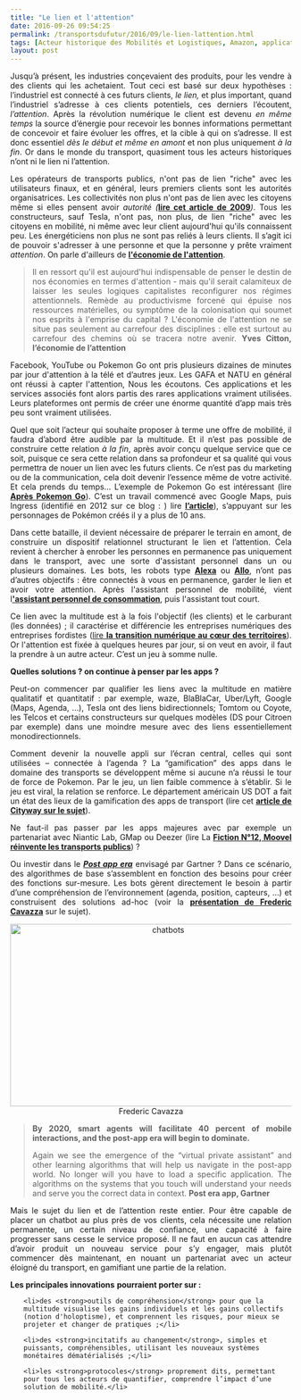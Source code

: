 ```yaml
---
title: "Le lien et l'attention"
date: 2016-09-26 09:54:25
permalink: /transportsdufutur/2016/09/le-lien-lattention.html
tags: [Acteur historique des Mobilités et Logistiques, Amazon, application, assistant de mobilité, Assistant Personnel de Consommation, autorité des transports, citoyen, Comment agir pour changer les pratiques ?, confiance, connectivité, économie de l'attention, économie de l'expérience, innovation, marketing individualisé, Que sait-on de nos mobilités ?, Tesla]
layout: post
---
```


<p style="text-align: justify;">Jusqu’à présent, les industries conçevaient des produits, pour les vendre à des clients qui les achetaient. Tout ceci est basé sur deux hypothèses : l’industriel est connecté à ces futurs clients, <em>le lien,</em> et plus important, quand l’industriel s’adresse à ces clients potentiels, ces derniers l’écoutent, <em>l’attention</em>. Après la révolution numérique le client est devenu <em>en même temps</em> la source d’énergie pour recevoir les bonnes informations permettant de concevoir et faire évoluer les offres, et la cible à qui on s’adresse. Il est donc essentiel <em>dès le début et même en amont</em> et non plus uniquement <em>à la fin</em>. Or dans le monde du transport, quasiment tous les acteurs historiques n’ont ni le lien ni l’attention.</p>

<p style="text-align: justify;">Les opérateurs de transports publics, n'ont pas de lien "riche" avec les utilisateurs finaux, et en général, leurs premiers clients sont les autorités organisatrices. Les collectivités non plus n'ont pas de lien avec les citoyens même si elles pensent avoir <em>autorité (</em><strong><a href="http://transportsdufutur.ademe.fr/2009/11/autorite-des-transports-vers-une-revolution.html?hlst=autorit%C3%A9" target="_blank">lire cet article de 2009</a></strong><em>)</em>. Tous les constructeurs, sauf Tesla, n'ont pas, non plus, de lien "riche" avec les citoyens en mobilité, ni même avec leur client aujourd'hui qu'ils connaissent peu. Les énergéticiens non plus ne sont pas reliés à leurs clients. Il s’agit ici de pouvoir s'adresser à une personne et que la personne y prête vraiment <em>attention</em>. On parle d'ailleurs de <strong><a href="https://lejournal.cnrs.fr/articles/lattention-un-bien-precieux" target="_blank">l'économie de l'attention</a></strong>.</p>

<p style="text-align: justify;"><!--more--></p>



<blockquote>

<p style="text-align: justify;">Il en ressort qu'il est aujourd'hui indispensable de penser le destin de nos économies en termes d'attention - mais qu'il serait calamiteux de laisser les seules logiques capitalistes reconfigurer nos régimes attentionnels. Remède au productivisme forcené qui épuise nos ressources matérielles, ou symptôme de la colonisation qui soumet nos esprits à l'emprise du capital ? L'économie de l'attention ne se situe pas seulement au carrefour des disciplines : elle est surtout au carrefour des chemins où se tracera notre avenir. <strong>Yves Citton, l’économie de l’attention</strong></p>

</blockquote>

<p style="text-align: justify;">Facebook, YouTube ou Pokemon Go ont pris plusieurs dizaines de minutes par jour d'attention à la télé et d’autres jeux. Les GAFA et NATU en général ont réussi à capter l'attention, Nous les écoutons. Ces applications et les services associés font alors partis des rares applications vraiment utilisées. Leurs plateformes ont permis de créer une énorme quantité d’app mais très peu sont vraiment utilisées.</p>

<p style="text-align: justify;">Quel que soit l’acteur qui souhaite proposer à terme une offre de mobilité, il faudra d’abord être audible par la multitude. Et il n’est pas possible de construire cette relation <em>à la fin</em>, après avoir conçu quelque service que ce soit, puisque ce sera cette relation dans sa profondeur et sa qualité qui vous permettra de nouer un lien avec les futurs clients. Ce n’est pas du marketing ou de la communication, cela doit devenir l’essence même de votre activité. Et cela prends du temps… L’exemple de Pokemon Go est intéressant (lire <strong><a href="http://transportsdufutur.ademe.fr/2016/07/apres-pokemon-go.html?hlst=natu" target="_blank">Après Pokemon Go</a></strong>). C’est un travail commencé avec Google Maps, puis Ingress (identifié en 2012 sur ce blog : ) lire <strong><a href="http://transportsdufutur.ademe.fr/2012/11/ibm-dans-son-dernier-executive-report-tranforming-retail-engaging-customers-through-information-influencers-and-interacti.html" target="_blank">l’article</a></strong>), s’appuyant sur les personnages de Pokémon créés il y a plus de 10 ans.</p>

<p style="text-align: justify;">Dans cette bataille, il devient nécessaire de préparer le terrain en amont, de construire un dispositif relationnel structurant le lien et l’attention. Cela revient à chercher à enrober les personnes en permanence pas uniquement dans le transport, avec une sorte d'assistant personnel dans un ou plusieurs domaines. Les bots, les robots type <strong><a href="https://developer.amazon.com/alexa" target="_blank">Alexa</a></strong> ou <strong><a href="https://allo.google.com/" target="_blank">Allo</a></strong>, n’ont pas d’autres objectifs : être connectés à vous en permanence, garder le lien et avoir votre attention. Après l'assistant personnel de mobilité, vient l<a href="http://transportsdufutur.ademe.fr/2011/09/la-transparence-logistique-et-lassistant-personnel-de-consommation-2.html?hlst=assistant+personnel+de+consommation" target="_blank"><strong>'assistant personnel de consommation</strong></a>, puis l'assistant tout court.</p>

<p style="text-align: justify;">Ce lien avec la multitude est à la fois l'objectif (les clients) et le carburant (les données) ; il caractérise et différencie les entreprises numériques des entreprises fordistes (<a href="http://lafabriquedesmobilites.fr/articles/la-fabrique/numerique/" target="_blank">lire <strong>la transition numérique au cœur des territoires</strong></a>). Or l'attention est fixée à quelques heures par jour, si on veut en avoir, il faut la prendre à un autre acteur. C’est un jeu à somme nulle.</p>

<p style="text-align: justify;"><strong>Quelles solutions ? on continue à penser par les apps ?</strong></p>

<p style="text-align: justify;">Peut-on commencer par qualifier les liens avec la multitude en matière qualitatif et quantitatif : par exemple, waze, BlaBlaCar, Uber/Lyft, Google (Maps, Agenda, …), Tesla ont des liens bidirectionnels; Tomtom ou Coyote, les Telcos et certains constructeurs sur quelques modèles (DS pour Citroen par exemple) dans une moindre mesure avec des liens essentiellement monodirectionnels.</p>

<p style="text-align: justify;">Comment devenir la nouvelle appli sur l’écran central, celles qui sont utilisées – connectée à l’agenda ? La “gamification” des apps dans le domaine des transports se développent même si aucune n’a réussi le tour de force de Pokemon. Par le jeu, un lien faible commence à s’établir. Si le jeu est viral, la relation se renforce. Le département américain US DOT a fait un état des lieux de la gamification des apps de transport (lire cet <strong><a href="http://simplifier-la-mobilite.tumblr.com/post/147833408951/les-app-qui-influencent-le-choix-modal" target="_blank">article de Cityway sur le sujet</a></strong>).</p>

<p style="text-align: justify;">Ne faut-il pas passer par les apps majeures avec par exemple un partenariat avec Niantic Lab, GMap ou Deezer (lire La <strong><a href="http://transportsdufutur.ademe.fr/2016/06/reinvente-transports-publics.html?hlst=natu" target="_blank">Fiction N°12, Moovel réinvente les transports publics</a></strong>) ?</p>

<p style="text-align: justify;">Ou investir dans le <strong><em><a href="http://www.itworldcanada.com/article/gartner-top-ten-predictions-for-2016-and-post-app-era/377594" target="_blank">Post app era</a></em></strong> envisagé par Gartner ? Dans ce scénario, des algorithmes de base s’assemblent en fonction des besoins pour créer des fonctions sur-mesure. Les bots gèrent directement le besoin à partir d’une compréhension de l’environnement (agenda, position, capteurs, …) et construisent des solutions ad-hoc (voir la <strong><a href="https://fredcavazza.net/2016/09/21/les-chatbots-ne-sont-quune-etape-intermediaire-vers-les-interfaces-naturelles/" target="_blank">présentation de Frederic Cavazza</a></strong> sur le sujet).</p>

<p style="text-align: center;"><a href="http://transportsdufutur.ademe.fr/wp-content/uploads/sites/6/2016/09/chatbots.jpg" rel="attachment wp-att-4746"><img class="aligncenter wp-image-4746 size-full" src="http://transportsdufutur.ademe.fr/wp-content/uploads/sites/6/2016/09/chatbots.jpg" alt="chatbots" width="550" height="327" /></a>Frederic Cavazza</p>



<blockquote>

<p style="text-align: justify;"><strong>By 2020, smart agents will facilitate 40 percent of mobile interactions, and the post-app era will begin to dominate.</strong></p>

<p style="text-align: justify;">Again we see the emergence of the “virtual private assistant” and other learning algorithms that will help us navigate in the post-app world. No longer will you have to load a specific application. The algorithms on the systems that you touch will understand your needs and serve you the correct data in context. <strong>Post era app, Gartner</strong></p>

</blockquote>

<p style="text-align: justify;">Mais le sujet du lien et de l’attention reste entier. Pour être capable de placer un chatbot au plus près de vos clients, cela nécessite une relation permanente, un certain niveau de confiance, une capacité à faire progresser sans cesse le service proposé. Il ne faut en aucun cas attendre d’avoir produit un nouveau service pour s’y engager, mais plutôt commencer dès maintenant, en nouant un partenariat avec un acteur éloigné du transport, en gamifiant une partie de la relation.</p>

<strong>Les principales innovations</strong> <strong>pourraient porter sur :</strong>

<ul>

	<li>des <strong>outils de compréhension</strong> pour que la multitude visualise les gains individuels et les gains collectifs (notion d'holoptisme), et comprennent les risques, pour mieux se projeter et changer de pratiques ;</li>

	<li>des <strong>incitatifs au changement</strong>, simples et puissants, compréhensibles, utilisant les nouveaux systèmes monétaires dématérialisés ;</li>

	<li>les <strong>protocoles</strong> proprement dits, permettant pour tous les acteurs de quantifier, comprendre l’impact d’une solution de mobilité.</li>

</ul>
